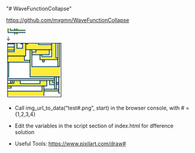 "# WaveFunctionCollapse"   

https://github.com/mxgmn/WaveFunctionCollapse

![](test4.png)  
         ↓  
<img src="test4Model.png" width=150 />

- Call img_url_to_data("test#.png", start) in the browser console, with # = {1,2,3,4}  

- Edit the variables in the script section of index.html for dfference solution  

- Useful Tools:
    https://www.pixilart.com/draw#  
